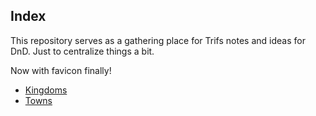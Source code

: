 
## Index

This repository serves as a gathering place for Trifs notes and ideas for DnD. Just to centralize things a bit.

Now with favicon finally!
- [Kingdoms](/kingdoms/index.md)
- [Towns](/towns/index.md)
